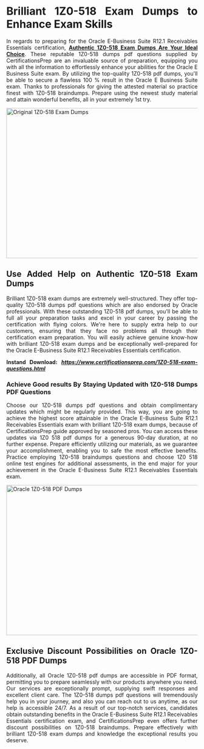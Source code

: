 <h1 style="text-align: justify;"><strong>Brilliant 1Z0-518 Exam Dumps to Enhance Exam Skills</strong></h1>
<p style="text-align: justify;">In regards to preparing for the Oracle E-Business Suite R12.1 Receivables Essentials certification, <a href="https://www.certificationsprep.com/1Z0-518-exam-questions.html"><strong>Authentic 1Z0-518 Exam Dumps Are Your Ideal Choice</strong></a>. These reputable 1Z0-518 dumps pdf questions supplied by CertificationsPrep are an invaluable source of preparation, equipping you with all the information to effortlessly enhance your abilities for the Oracle E Business Suite exam. By utilizing the top-quality 1Z0-518 pdf dumps, you'll be able to secure a flawless 100 % result in the Oracle E Business Suite exam. Thanks to professionals for giving the attested material so practice finest with 1Z0-518 braindumps. Prepare using the newest study material and attain wonderful benefits, all in your extremely 1st try.</p>
<p style="text-align: justify;"><img src="https://i.imgur.com/XTkKqDV.png" alt="Original 1Z0-518 Exam Dumps" width="700" height="394" /></p>
<h2 style="text-align: justify;"><strong>Use Added Help on Authentic 1Z0-518 Exam Dumps</strong></h2>
<p style="text-align: justify;">Brilliant 1Z0-518 exam dumps are extremely well-structured. They offer top-quality 1Z0-518 dumps pdf questions which are also endorsed by Oracle professionals. With these outstanding 1Z0-518 pdf dumps, you'll be able to full all your preparation tasks and excel in your career by passing the certification with flying colors. We're here to supply extra help to our customers, ensuring that they face no problems all through their certification exam preparation. You will easily achieve genuine know-how with brilliant 1Z0-518 exam dumps and be exceptionally well-prepared for the Oracle E-Business Suite R12.1 Receivables Essentials certification.</p>
<p style="text-align: justify;"><strong>Instand Download:</strong>&nbsp;<strong><a href="https://www.certificationsprep.com/1Z0-518-exam-questions.html"><em>https://www.certificationsprep.com/1Z0-518-exam-questions.html</em></a></strong></p>
<h3 style="text-align: justify;"><strong>Achieve Good results By Staying Updated with 1Z0-518 Dumps PDF Questions</strong></h3>
<p style="text-align: justify;">Choose our 1Z0-518 dumps pdf questions and obtain complimentary updates which might be regularly provided. This way, you are going to achieve the highest score attainable in the Oracle E-Business Suite R12.1 Receivables Essentials exam with brilliant 1Z0-518 exam dumps, because of CertificationsPrep guide approved by seasoned pros. You can access these updates via 1Z0 518 pdf dumps for a generous 90-day duration, at no further expense. Prepare efficiently utilizing our materials, as we guarantee your accomplishment, enabling you to safe the most effective benefits. Practice employing 1Z0-518 braindumps questions and choose 1Z0 518 online test engines for additional assessments, in the end major for your achievement in the Oracle E-Business Suite R12.1 Receivables Essentials exam.</p>
<p style="text-align: justify;"><a href="https://www.certificationsprep.com/1Z0-518-exam-questions.html"><img src="https://i.imgur.com/DQYUJ45.png" alt="Oracle 1Z0-518 PDF Dumps" width="700" height="394" /></a></p>
<h2 style="text-align: justify;"><strong>Exclusive Discount Possibilities on Oracle 1Z0-518 PDF Dumps</strong></h2>
<p style="text-align: justify;">Additionally, all Oracle 1Z0-518 pdf dumps are accessible in PDF format, permitting you to prepare seamlessly with our products anywhere you need. Our services are exceptionally prompt, supplying swift responses and excellent client care. The 1Z0-518 dumps pdf questions will tremendously help you in your journey, and also you can reach out to us anytime, as our help is accessible 24/7. As a result of our top-notch services, candidates obtain outstanding benefits in the Oracle E-Business Suite R12.1 Receivables Essentials certification exam, and CertificationsPrep even offers further discount possibilities on 1Z0-518 braindumps. Prepare effectively with brilliant 1Z0-518 exam dumps and knowledge the exceptional results you deserve.</p>
